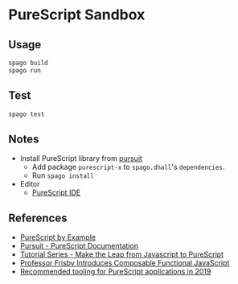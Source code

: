 # PureScript Sandbox

## Usage

```sh
spago build
spago run
```

## Test

```sh
spago test
```

## Notes

* Install PureScript library from [pursuit]
  * Add package `purescript-x` to `spago.dhall`'s `dependencies`.
  * Run `spago install`
* Editor
  * [PureScript IDE](https://marketplace.visualstudio.com/items?itemName=nwolverson.ide-purescript)

## References

* [PureScript by Example](https://leanpub.com/purescript/read#leanpub-auto-introduction)
* [Pursuit - PureScript Documentation][pursuit]
* [Tutorial Series - Make the Leap from Javascript to PureScript](https://github.com/adkelley/javascript-to-purescript)
* [Professor Frisby Introduces Composable Functional JavaScript](https://egghead.io/courses/professor-frisby-introduces-composable-functional-javascript)
* [Recommended tooling for PureScript applications in 2019](https://discourse.purescript.org/t/recommended-tooling-for-purescript-applications-in-2019/948)

[pursuit]: https://pursuit.purescript.org/
